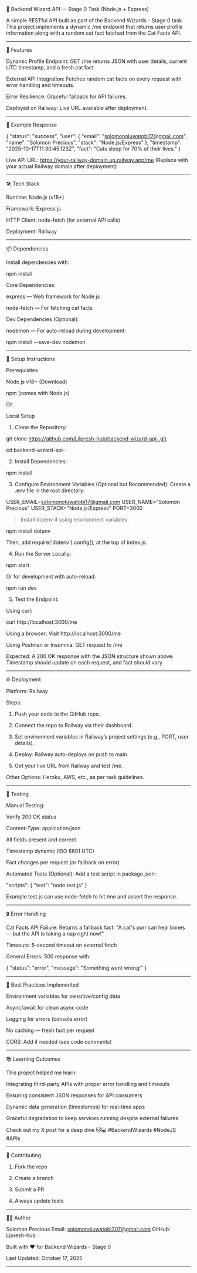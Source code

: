 

🚀 Backend Wizard API — Stage 0 Task (Node.js + Express)






A simple RESTful API built as part of the Backend Wizards - Stage 0 task. This project implements a dynamic /me endpoint that returns user profile information along with a random cat fact fetched from the Cat Facts API.


---

🚀 Features

Dynamic Profile Endpoint: GET /me returns JSON with user details, current UTC timestamp, and a fresh cat fact.

External API Integration: Fetches random cat facts on every request with error handling and timeouts.

Error Resilience: Graceful fallback for API failures.

Deployed on Railway: Live URL available after deployment.



---

📄 Example Response

{
  "status": "success",
  "user": {
    "email": "solomonoluwatobi17@gmail.com",
    "name": "Solomon Precious",
    "stack": "Node.js/Express"
  },
  "timestamp": "2025-10-17T11:30:45.123Z",
  "fact": "Cats sleep for 70% of their lives."
}

Live API URL: https://your-railway-domain.up.railway.app/me
(Replace with your actual Railway domain after deployment)


---

🛠️ Tech Stack

Runtime: Node.js (v18+)

Framework: Express.js

HTTP Client: node-fetch (for external API calls)

Deployment: Railway



---

📦 Dependencies

Install dependencies with:

npm install

Core Dependencies:

express — Web framework for Node.js

node-fetch — For fetching cat facts


Dev Dependencies (Optional):

nodemon — For auto-reload during development:


npm install --save-dev nodemon


---

🔧 Setup Instructions

Prerequisites

Node.js v18+ (Download)

npm (comes with Node.js)

Git


Local Setup

1. Clone the Repository:



git clone https://github.com/Lilpresh-hub/backend-wizard-api-.git

cd backend-wizard-api-

2. Install Dependencies:



npm install

3. Configure Environment Variables (Optional but Recommended):
Create a .env file in the root directory:



USER_EMAIL=solomonoluwatobi17@gmail.com
USER_NAME="Solomon Precious"
USER_STACK="Node.js/Express"
PORT=3000

> Install dotenv if using environment variables:



npm install dotenv

Then, add require('dotenv').config(); at the top of index.js.

4. Run the Server Locally:



npm start

Or for development with auto-reload:

npm run dev

5. Test the Endpoint:



Using curl:


curl http://localhost:3000/me

Using a browser: Visit http://localhost:3000/me

Using Postman or Insomnia: GET request to /me


Expected: A 200 OK response with the JSON structure shown above. Timestamp should update on each request, and fact should vary.


---

🌐 Deployment

Platform: Railway

Steps:

1. Push your code to the GitHub repo.


2. Connect the repo to Railway via their dashboard.


3. Set environment variables in Railway’s project settings (e.g., PORT, user details).


4. Deploy: Railway auto-deploys on push to main.


5. Get your live URL from Railway and test /me.



Other Options: Heroku, AWS, etc., as per task guidelines.


---

🧪 Testing

Manual Testing:

Verify 200 OK status

Content-Type: application/json

All fields present and correct

Timestamp dynamic (ISO 8601 UTC)

Fact changes per request (or fallback on error)


Automated Tests (Optional):
Add a test script in package.json:

"scripts": {
  "test": "node test.js"
}

Example test.js can use node-fetch to hit /me and assert the response.


---

🔒 Error Handling

Cat Facts API Failure: Returns a fallback fact:
"A cat's purr can heal bones — but the API is taking a nap right now!"

Timeouts: 5-second timeout on external fetch

General Errors: 500 response with:


{ "status": "error", "message": "Something went wrong!" }


---

📝 Best Practices Implemented

Environment variables for sensitive/config data

Async/await for clean async code

Logging for errors (console.error)

No caching — fresh fact per request

CORS: Add if needed (see code comments)



---

📚 Learning Outcomes

This project helped me learn:

Integrating third-party APIs with proper error handling and timeouts

Ensuring consistent JSON responses for API consumers

Dynamic data generation (timestamps) for real-time apps

Graceful degradation to keep services running despite external failures


Check out my X post for a deep dive 🐱💻 #BackendWizards #NodeJS #APIs


---

🤝 Contributing

1. Fork the repo


2. Create a branch


3. Submit a PR


4. Always update tests




---

👨‍💻 Author

Solomon Precious
Email: solomonoluwatobi307@gmail.com
GitHub: Lipresh-hub

Built with ❤️ for Backend Wizards - Stage 0

Last Updated: October 17, 2025


---
